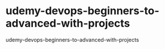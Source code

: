 # udemy-devops-beginners-to-advanced-with-projects
udemy-devops-beginners-to-advanced-with-projects
